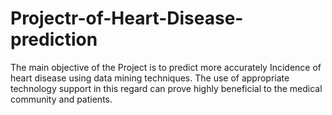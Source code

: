 # Projectr-of-Heart-Disease-prediction
The main objective of the Project is to predict more accurately Incidence of heart disease using data mining techniques. The use of appropriate technology support in this regard can prove highly beneficial to the medical community and patients.
